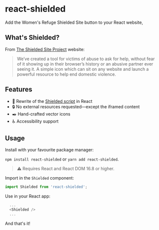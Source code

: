 # react-shielded

Add the Women's Refuge Shielded Site button to your React website,

## What's Shielded?

From [The Shielded Site Project](https://shielded.co.nz) website:

> We’ve created a tool for victims of abuse to ask for help, without fear of it showing up in their browser’s history or an abusive partner ever seeing it. A simple icon which can sit on any website and launch a powerful resource to help end domestic violence.

## Features

* :100: Rewrite of the [Shielded script](https://d3f5l8ze0o4j2m.cloudfront.net/m87/k33spt.js) in React
* :lock: No external resources requested—except the iframed content
* :black_nib: Hand-crafted vector icons
* :wheelchair: Accessibility support

## Usage

Install with your favourite package manager:

`npm install react-shielded` or `yarn add react-shielded`.

> :warning: Requires React and React DOM 16.8 or higher.

Import in the `Shielded` component:

```js
import Shielded from 'react-shielded';
```

Use in your React app:

```js
  ...
  <Shielded />
  ...
```

And that's it!
